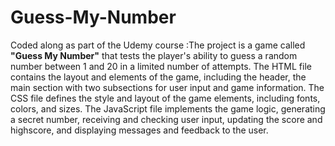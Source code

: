 # Guess-My-Number
Coded along as part of the Udemy course :The project is a game called **"Guess My Number"** that tests the player's ability to guess a random number between 1 and 20 in a limited number of attempts. The HTML file contains the layout and elements of the game, including the header, the main section with two subsections for user input and game information. The CSS file defines the style and layout of the game elements, including fonts, colors, and sizes. The JavaScript file implements the game logic, generating a secret number, receiving and checking user input, updating the score and highscore, and displaying messages and feedback to the user.
